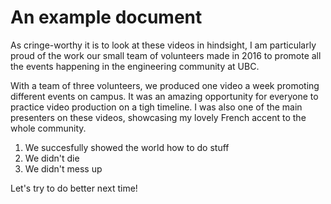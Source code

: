 # An example document 

 As cringe-worthy it is to look at these videos in hindsight, I am particularly proud of the work our small team of volunteers made in 2016 to promote all the events happening in the engineering community at UBC. 

 With a team of three volunteers, we produced one video a week promoting different events on campus. It was an amazing opportunity for everyone to practice video production on a tigh timeline. I was also one of the main presenters on these videos, showcasing my lovely French accent to the whole community. 

 1. We succesfully showed the world how to do stuff 
 1. We didn't die 
 1. We didn't mess up 
 
 Let's try to do better next time! 

